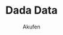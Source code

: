 ---
title: 'Dada Data'
author: Akufen
project_image_path: '/images/gallery/dada-data.jpg'
external_url: 'http://dada-data.net/'
---